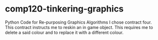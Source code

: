 # comp120-tinkering-graphics
Python Code for Re-purposing Graphics Algorithms
I chose contract four. This contract instructs me to reskin an in game object. This requires me to delete a said colour and to replace it with a different colour.

